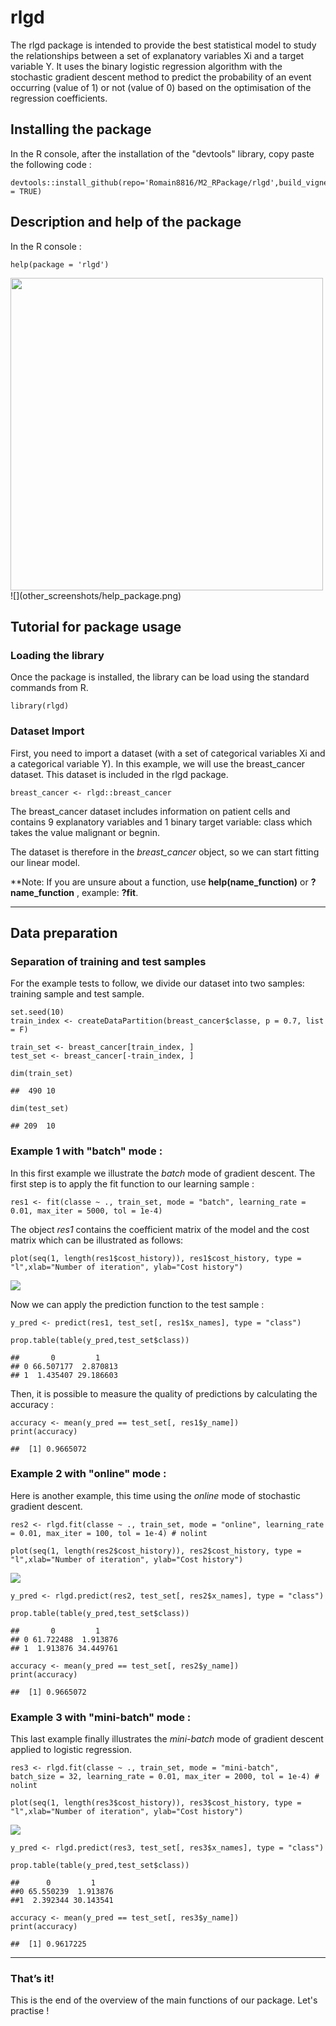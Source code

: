 rlgd
====

The rlgd package is intended to provide the best statistical model to study the relationships between a set of explanatory variables Xi and a target variable Y. It uses the binary logistic regression algorithm with the stochastic gradient descent method to predict the probability of an event occurring (value of 1) or not (value of 0) based on the optimisation of the regression coefficients.

Installing the package
----------------------
In the R console, after the installation of the "devtools" library, copy paste the following code :

    devtools::install_github(repo='Romain8816/M2_RPackage/rlgd',build_vignettes = TRUE)

Description and help of the package
----------------------
In the R console : 

    help(package = 'rlgd')
    
<img src="other_screenshots/help_package.png" width="500" height="500"/>  
![](other_screenshots/help_package.png)  

Tutorial for package usage
--------------------------

### Loading the library

Once the package is installed, the library can be load using the standard commands from R.

    library(rlgd)

### Dataset Import

First, you need to import a dataset (with a set of categorical variables Xi and a categorical variable Y). In this example, we will use the breast_cancer dataset. This dataset is included in the rlgd package.

    breast_cancer <- rlgd::breast_cancer

The breast_cancer dataset includes information on patient cells and contains 9 explanatory variables and 1 binary target variable: class which takes the value malignant or begnin.

The dataset is therefore in the *breast_cancer* object, so we can start fitting our linear model.

**Note: If you are unsure about a function, use **help(name_function)** or **?name_function** , example: **?fit**.

------------------------------------------------------------------------

Data preparation
----------------

### Separation of training and test samples

For the example tests to follow, we divide our dataset into two samples: training sample and test sample.

    set.seed(10)
    train_index <- createDataPartition(breast_cancer$classe, p = 0.7, list = F)
    
    train_set <- breast_cancer[train_index, ]
    test_set <- breast_cancer[-train_index, ]
    
    dim(train_set)
    
    ##  490 10
    
    dim(test_set)
    
    ## 209  10
    
### Example 1 with "batch" mode : 

In this first example we illustrate the *batch* mode of gradient descent. The first step is to apply the fit function to our learning sample :

    res1 <- fit(classe ~ ., train_set, mode = "batch", learning_rate = 0.01, max_iter = 5000, tol = 1e-4)
        
The object *res1* contains the coefficient matrix of the model and the cost matrix which can be illustrated as follows:
    
    plot(seq(1, length(res1$cost_history)), res1$cost_history, type = "l",xlab="Number of iteration", ylab="Cost history")
    
![](Tutorial_files_figure/batch.png)

Now we can apply the prediction function to the test sample :

    y_pred <- predict(res1, test_set[, res1$x_names], type = "class")
    
    prop.table(table(y_pred,test_set$class))
    
    ##       0         1
    ## 0 66.507177  2.870813
    ## 1  1.435407 29.186603
    
Then, it is possible to measure the quality of predictions by calculating the accuracy :
    
    accuracy <- mean(y_pred == test_set[, res1$y_name])
    print(accuracy)
    
    ##  [1] 0.9665072
   

### Example 2 with "online" mode : 

Here is another example, this time using the *online* mode of stochastic gradient descent.

    res2 <- rlgd.fit(classe ~ ., train_set, mode = "online", learning_rate = 0.01, max_iter = 100, tol = 1e-4) # nolint
    
    plot(seq(1, length(res2$cost_history)), res2$cost_history, type = "l",xlab="Number of iteration", ylab="Cost history")
    
![](Tutorial_files_figure/online.png)
    
    y_pred <- rlgd.predict(res2, test_set[, res2$x_names], type = "class")
    
    prop.table(table(y_pred,test_set$class))
    
    ##       0         1
    ## 0 61.722488  1.913876
    ## 1  1.913876 34.449761
    
    accuracy <- mean(y_pred == test_set[, res2$y_name])
    print(accuracy)
    
    ##  [1] 0.9665072
    

### Example 3 with "mini-batch" mode : 

This last example finally illustrates the *mini-batch* mode of gradient descent applied to logistic regression.

    res3 <- rlgd.fit(classe ~ ., train_set, mode = "mini-batch", batch_size = 32, learning_rate = 0.01, max_iter = 2000, tol = 1e-4) # nolint
    
    plot(seq(1, length(res3$cost_history)), res3$cost_history, type = "l",xlab="Number of iteration", ylab="Cost history")
    
![](Tutorial_files_figure/mini_batch.png)
    
    y_pred <- rlgd.predict(res3, test_set[, res3$x_names], type = "class")
    
    prop.table(table(y_pred,test_set$class))
    
    ##      0         1
    ##0 65.550239  1.913876
    ##1  2.392344 30.143541
   
    accuracy <- mean(y_pred == test_set[, res3$y_name])
    print(accuracy)
    
    ##  [1] 0.9617225

------------------------------------------------------------------------

### That’s it!

This is the end of the overview of the main functions of our package. Let's practise !


